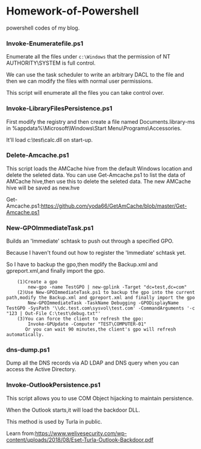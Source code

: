 # Homework-of-Powershell
powershell codes of my blog.

### Invoke-Enumeratefile.ps1

Enumerate all the files under `c:\Windows` that the permission of NT AUTHORITY\SYSTEM is full control.

We can use the task scheduler to write an arbitrary DACL to the file and then we can modify the files with normal user permissions.

This script will enumerate all the files you can take control over.

### Invoke-LibraryFilesPersistence.ps1

First modify the registry and then create a file named Documents.library-ms in %appdata%\Microsoft\Windows\Start Menu\Programs\Accessories.

It'll load c:\test\calc.dll on start-up.

### Delete-Amcache.ps1

This script loads the AMCache hive from the default Windows location and delete the seleted data.
You can use Get-Amcache.ps1 to list the data of AMCache hive,then use this to delete the seleted data.
The new AMCache hive will be saved as new.hve

Get-Amcache.ps1:https://github.com/yoda66/GetAmCache/blob/master/Get-Amcache.ps1

### New-GPOImmediateTask.ps1

Builds an 'Immediate' schtask to push out through a specified GPO.

Because I haven't found out how to register the 'Immediate' schtask yet.

So I have to backup the gpo,then modify the Backup.xml and gpreport.xml,and finally import the gpo.
                
        (1)Create a gpo
            new-gpo -name TestGPO | new-gplink -Target "dc=test,dc=com"
        (2)Use New-GPOImmediateTask.ps1 to backup the gpo into the current path,modify the Backup.xml and gpreport.xml and finally import the gpo       
            New-GPOImmediateTask -TaskName Debugging -GPODisplayName TestGPO -SysPath '\\dc.test.com\sysvol\test.com' -CommandArguments '-c "123 | Out-File C:\test\debug.txt"'
        (3)You can force the client to refresh the gpo:
            Invoke-GPUpdate -Computer "TEST\COMPUTER-01"
           Or you can wait 90 minutes,the client's gpo will refresh automatically. 

### dns-dump.ps1

Dump all the DNS records via AD LDAP and DNS query when you can access the Active Directory.

### Invoke-OutlookPersistence.ps1

This script allows you to use COM Object hijacking to maintain persistence.

When the Outlook starts,it will load the backdoor DLL.

This method is used by Turla in public.

Learn from:https://www.welivesecurity.com/wp-content/uploads/2018/08/Eset-Turla-Outlook-Backdoor.pdf

